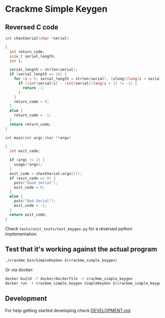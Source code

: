 # Crackme Simple Keygen

## Reversed C code

```c
int checkSerial(char *serial)

{
  int return_code;
  size_t serial_length;
  int i;

  serial_length = strlen(serial);
  if (serial_length == 16) {
    for (i = 0; serial_length = strlen(serial), (ulong)(long)i < serial_length; i = i + 2) {
      if ((int)serial[i] - (int)serial[(long)i + 1] != -1) {
        return -1;
      }
    }
    return_code = 0;
  }
  else {
    return_code = -1;
  }
  return return_code;
}

int main(int argc,char **argv)

{
  int exit_code;

  if (argc != 2) {
    usage(*argv);
  }
  exit_code = checkSerial(argv[1]);
  if (exit_code == 0) {
    puts("Good Serial");
    exit_code = 0;
  }
  else {
    puts("Bad Serial");
    exit_code = -1;
  }
  return exit_code;
}
```

Check `tests/unit_tests/test_keygen.py` for a reversed python implementation.

## Test that it's working against the actual program

```bash
./crackme_bin/SimpleKeyGen $(crackme_simple_keygen)
```

Or via docker:

```bash
docker build -f docker/Dockerfile -t crackme_simple_keygen .
docker run -t crackme_simple_keygen SimpleKeyGen $(crackme_simple_keygen)
```

## Development

For help getting started developing check [DEVELOPMENT.md](DEVELOPMENT.md)
